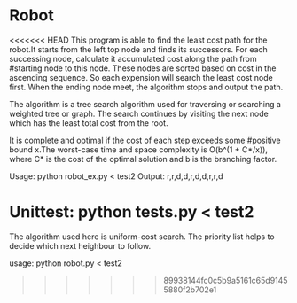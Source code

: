 Robot
=====
<<<<<<< HEAD
This program is able to find the least cost path for the robot.It starts from the left top node and finds its successors. For each successing node, calculate it accumulated cost along the path from #starting node to this node. These nodes are sorted based on cost in the ascending sequence. So each expension will search the least cost node first. When the ending node meet, the algorithm stops and output the path.

The algorithm is a tree search algorithm used for traversing or searching a weighted tree or graph. The search continues by visiting the next node which has the least total cost from the root.

It is complete and optimal if the cost of each step exceeds some #positive bound x.The worst-case time and space complexity is O(b^(1 + C*/x)), where C* is the cost of the optimal solution and b is the branching factor.

Usage:
python robot_ex.py < test2
Output:
r,r,d,d,r,d,d,r,r,d

Unittest:
python tests.py < test2
=======
The algorithm used here is uniform-cost search. The priority list helps to decide which next heighbour to follow.

usage: python robot.py < test2
>>>>>>> 89938144fc0c5b9a5161c65d91455880f2b702e1

